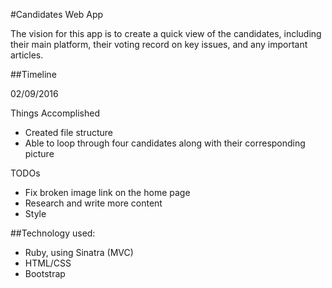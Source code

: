 #Candidates Web App

The vision for this app is to create a quick view of the candidates, including their main platform, their voting record on key issues, and any important articles.  

##Timeline

02/09/2016

Things Accomplished

* Created file structure
* Able to loop through four candidates along with their corresponding picture

TODOs
* Fix broken image link on the home page
* Research and write more content
* Style

##Technology used:
* Ruby, using Sinatra (MVC)
* HTML/CSS
* Bootstrap
